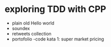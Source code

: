 # exploring TDD with CPP

- plain old Hello world
- soundex
- retweets collection
- portofolio
-code kata 1: super market pricing